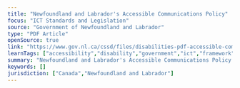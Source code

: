 ```yaml
---
title: "Newfoundland and Labrador's Accessible Communications Policy"
focus: "ICT Standards and Legislation"
source: "Government of Newfoundland and Labrador"
type: "PDF Article"
openSource: true
link: "https://www.gov.nl.ca/cssd/files/disabilities-pdf-accessible-communications-policy.pdf"
learnTags: ["accessibility","disability","government","ict","framework","fairness","canadianLandscape","regulation"]
summary: "Newfoundland and Labrador's Accessible Communications Policy."
keywords: []
jurisdiction: ["Canada","Newfoundland and Labrador"]
---
```

